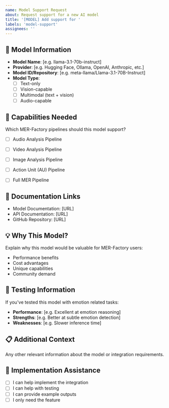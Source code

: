 ```yaml
---
name: Model Support Request
about: Request support for a new AI model
title: '[MODEL] Add support for '
labels: 'model-support'
assignees: ''
---
```


## 🤖 Model Information
- **Model Name**: [e.g. llama-3.1-70b-instruct]
- **Provider**: [e.g. Hugging Face, Ollama, OpenAI, Anthropic, etc.]
- **Model ID/Repository**: [e.g. meta-llama/Llama-3.1-70B-Instruct]
- **Model Type**: 
  - [ ] Text-only
  - [ ] Vision-capable
  - [ ] Multimodal (text + vision)
  - [ ] Audio-capable

## 🎯 Capabilities Needed
Which MER-Factory pipelines should this model support?
- [ ] Audio Analysis Pipeline
- [ ] Video Analysis Pipeline  
- [ ] Image Analysis Pipeline
- [ ] Action Unit (AU) Pipeline
- [ ] Full MER Pipeline


## 🔗 Documentation Links
- Model Documentation: [URL]
- API Documentation: [URL]
- GitHub Repository: [URL]

## 💡 Why This Model?
Explain why this model would be valuable for MER-Factory users:
- Performance benefits
- Cost advantages  
- Unique capabilities
- Community demand

## 🧪 Testing Information
If you've tested this model with emotion related tasks:
- **Performance**: [e.g. Excellent at emotion reasoning]
- **Strengths**: [e.g. Better at subtle emotion detection]
- **Weaknesses**: [e.g. Slower inference time]

## 📋 Additional Context
Any other relevant information about the model or integration requirements.

## 🤝 Implementation Assistance
- [ ] I can help implement the integration
- [ ] I can help with testing
- [ ] I can provide example outputs
- [ ] I only need the feature
